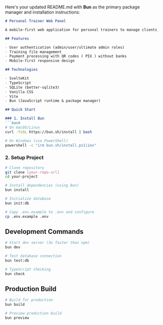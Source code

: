 Here's your updated README.md with **Bun** as the primary package manager and installation instructions:

```markdown
# Personal Trainer Web Panel

A mobile-first web application for personal trainers to manage clients, training files, and payments. Built with SvelteKit, SQLite, and vanilla CSS.

## Features

- User authentication (admin/user/ultimate admin roles)
- Training file management
- Payment processing with QR codes ( PIX ) without banks
- Mobile-first responsive design

## Technologies

- SvelteKit
- TypeScript
- SQLite (better-sqlite3)
- Vanilla CSS
- Vite
- Bun (JavaScript runtime & package manager)

## Quick Start

### 1. Install Bun
```bash
# On macOS/Linux
curl -fsSL https://bun.sh/install | bash

# On Windows (via PowerShell)
powershell -c "irm bun.sh/install.ps1|iex"
```

### 2. Setup Project
```bash
# Clone repository
git clone [your-repo-url]
cd your-project

# Install dependencies (using Bun)
bun install

# Initialize database
bun init:db

# Copy .env.example to .env and configure
cp .env.example .env
```

## Development Commands

```bash
# Start dev server (3x faster than npm)
bun dev

# Test database connection
bun test:db

# TypeScript checking
bun check
```

## Production Build

```bash
# Build for production
bun build

# Preview production build
bun preview
```